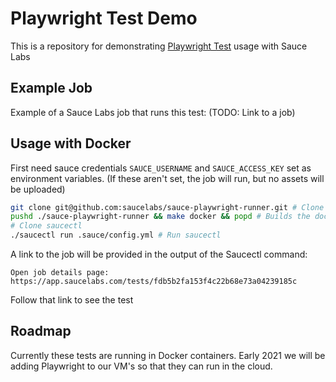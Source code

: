 # Playwright Test Demo

This is a repository for demonstrating [Playwright Test](https://github.com/microsoft/playwright-test) usage with Sauce Labs

## Example Job

Example of a Sauce Labs job that runs this test: (TODO: Link to a job)

## Usage with Docker

First need sauce credentials `SAUCE_USERNAME` and `SAUCE_ACCESS_KEY` set as environment variables. (If these aren't set, the job will run, but no assets will be uploaded)

```bash
git clone git@github.com:saucelabs/sauce-playwright-runner.git # Clone `sauce-playwright-runner'
pushd ./sauce-playwright-runner && make docker && popd # Builds the docker container
# Clone saucectl
./saucectl run .sauce/config.yml # Run saucectl
```

A link to the job will be provided in the output of the Saucectl command:

```
Open job details page: https://app.saucelabs.com/tests/fdb5b2fa153f4c22b68e73a04239185c
```

Follow that link to see the test

## Roadmap

Currently these tests are running in Docker containers. Early 2021 we will be adding Playwright to our VM's so that they can run in the cloud.
